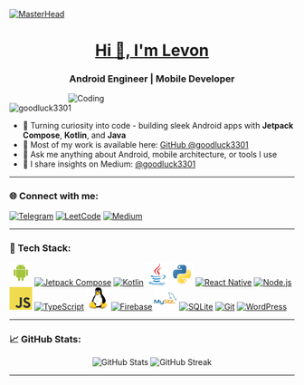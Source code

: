 [![MasterHead](https://cdn-images-1.medium.com/fit/t/1600/480/1*bMjd0UHNBlLD02s7wVYV3Q.jpeg)](https://goodluck3301.github.io/)
<h1 align="center"><a href="https://goodluck3301.github.io/">Hi 👋, I'm Levon</a></h1>
<h3 align="center">Android Engineer | Mobile Developer</h3>

<img align="right" alt="Coding" width="400" src="https://gist.githubusercontent.com/patevs/b007a0e98fb216438d4cbf559fac4166/raw/88f20c9d749d756be63f22b09f3c4ac570bc5101/programming.gif" />

<p align="left">
  <img src="https://komarev.com/ghpvc/?username=goodluck3301&label=Profile%20views&color=0e75b6&style=flat" alt="goodluck3301" />
</p>

- 🚀 Turning curiosity into code - building sleek Android apps with **Jetpack Compose**, **Kotlin**, and **Java**
- 📱 Most of my work is available here: [GitHub @goodluck3301](https://github.com/goodluck3301)
- 💬 Ask me anything about Android, mobile architecture, or tools I use
- 📝 I share insights on Medium: [@goodluck3301](https://medium.com/@goodluck3301)

---

### 🌐 Connect with me:

<p align="left">
  <a href="https://t.me/goodluck3301" target="blank"><img src="https://static.tildacdn.com/tild3435-3836-4436-b739-393537613432/noroot.png" alt="Telegram" height="30" width="30" /></a>
  <a href="https://leetcode.com/gllm3301/" target="blank"><img src="https://assets.leetcode.com/users/avatars/avatar_1662921832.png" alt="LeetCode" height="30" width="30" /></a>
  <a href="https://medium.com/@goodluck3301" target="blank"><img src="https://avatars.githubusercontent.com/u/923954?s=200&v=4" alt="Medium" height="30" width="30" /></a>
</p>

---

### 🧰 Tech Stack:

<p align="left">
  <a href="https://developer.android.com"><img src="https://raw.githubusercontent.com/devicons/devicon/master/icons/android/android-original-wordmark.svg" alt="Android" width="40" height="40"/></a>
  <a href="https://developer.android.com/compose"><img src="https://blogger.googleusercontent.com/img/b/R29vZ2xl/AVvXsEjC97Z8BResg5dlPqczsRCFhP6zewWX0X0e7fVPG-G7PuUZwwZVsi9OPoqJYkgqT2h0FI95SsmWzVEgpt8b8HAqFiIxZ98TFtY4lE0b8UrtVJ2HrJebRwl6C9DslsQDl9KnBIrdHS6LtkY/s1600/jetpack+compose+icon_RGB.png" alt="Jetpack Compose" width="40" height="40"/></a>
  <a href="https://kotlinlang.org"><img src="https://www.vectorlogo.zone/logos/kotlinlang/kotlinlang-icon.svg" alt="Kotlin" width="40" height="40"/></a>
  <a href="https://www.java.com"><img src="https://raw.githubusercontent.com/devicons/devicon/master/icons/java/java-original.svg" alt="Java" width="40" height="40"/></a>
  <a href="https://www.python.org"><img src="https://raw.githubusercontent.com/devicons/devicon/master/icons/python/python-original.svg" alt="Python" width="40" height="40"/></a>
  <a href="https://reactnative.dev/"><img src="https://upload.wikimedia.org/wikipedia/commons/a/a7/React-icon.svg" alt="React Native" width="40" height="40"/></a>
  <a href="https://nodejs.org/"><img src="https://miro.medium.com/v2/resize:fit:1100/format:webp/1*v2vdfKqD4MtmTSgNP0o5cg.png" alt="Node.js" width="40" height="40"/></a>
  <a href="https://www.javascript.com"><img src="https://raw.githubusercontent.com/github/explore/80688e429a7d4ef2fca1e82350fe8e3517d3494d/topics/javascript/javascript.png" alt="JavaScript" width="40" height="40"/></a>
  <a href="https://www.typescriptlang.org"><img src="https://upload.wikimedia.org/wikipedia/commons/4/4c/Typescript_logo_2020.svg" alt="TypeScript" width="40" height="40"/></a>
  <a href="https://www.linux.org/"><img src="https://raw.githubusercontent.com/devicons/devicon/master/icons/linux/linux-original.svg" alt="Linux" width="40" height="40"/></a>
  <a href="https://firebase.google.com/"><img src="https://www.vectorlogo.zone/logos/firebase/firebase-icon.svg" alt="Firebase" width="40" height="40"/></a>
  <a href="https://www.mysql.com/"><img src="https://raw.githubusercontent.com/devicons/devicon/master/icons/mysql/mysql-original-wordmark.svg" alt="MySQL" width="40" height="40"/></a>
  <a href="https://www.sqlite.org/"><img src="https://www.vectorlogo.zone/logos/sqlite/sqlite-icon.svg" alt="SQLite" width="40" height="40"/></a>
  <a href="https://git-scm.com/"><img src="https://www.vectorlogo.zone/logos/git-scm/git-scm-icon.svg" alt="Git" width="40" height="40"/></a>
  <a href="https://wordpress.com/"><img src="https://clipart-library.com/images_k/wordpress-transparent-logo/wordpress-transparent-logo-1.png" alt="WordPress" width="40" height="40"/></a>
</p>

---

### 📈 GitHub Stats:

<p align="center">
  <img src="https://github-readme-stats.vercel.app/api?username=goodluck3301&show_icons=true&theme=radical" alt="GitHub Stats" />
  <img src="https://github-readme-streak-stats.herokuapp.com/?user=goodluck3301&theme=radical" alt="GitHub Streak" />
</p>

---
